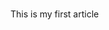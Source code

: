 <html>
</html>
<body>
<h1> </h1>
  <p> This is my first article </p>
  <Div>  </Div>
  <Div>  </Div>
  <Div>  </Div>
</body>
